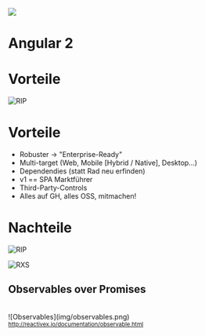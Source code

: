 ![](img/logos/angular2-logo.svg) <!-- .element: style="width:200px; margin-bottom: -10px" -->
# Angular 2 




# Vorteile




![RIP](img/angular_RIP.png) <!-- .element: style="width:60%" -->




# Vorteile

* Robuster → "Enterprise-Ready"
* Multi-target (Web, Mobile [Hybrid / Native], Desktop...)
* Dependendies (statt Rad neu erfinden)
* v1 == SPA Marktführer
* Third-Party-Controls
* Alles auf GH, alles OSS, mitmachen!




# Nachteile




![RIP](img/angular2-upgrade-hell.png)




![RXS](img/tooling/rxjs.png) <!-- .element: style="width:40%" -->




## Observables over Promises
<br>
![Observables](img/observables.png)

<br>
<small>
    <a href="http://reactivex.io/documentation" target="_blank">http://reactivex.io/documentation/observable.html</a>
</small>